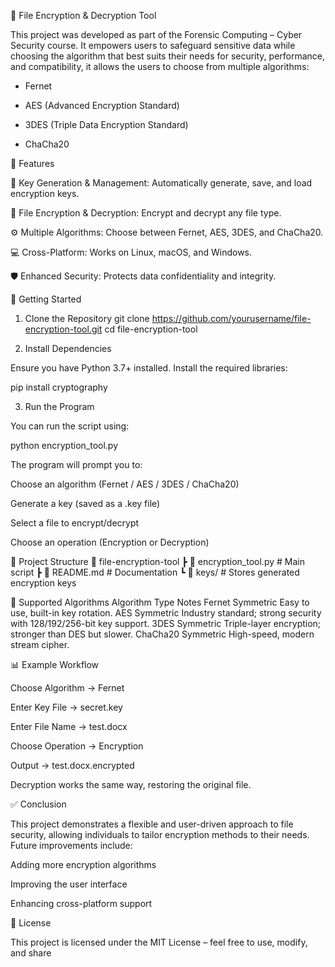 🔐 File Encryption & Decryption Tool


This project was developed as part of the Forensic Computing – Cyber Security course. It empowers users to safeguard sensitive data while choosing the algorithm that best suits their needs for security, performance, and compatibility, it allows the users to choose from multiple algorithms:

- Fernet

- AES (Advanced Encryption Standard)

- 3DES (Triple Data Encryption Standard)

- ChaCha20


📖 Features

🔑 Key Generation & Management: Automatically generate, save, and load encryption keys.

📂 File Encryption & Decryption: Encrypt and decrypt any file type.

⚙️ Multiple Algorithms: Choose between Fernet, AES, 3DES, and ChaCha20.

💻 Cross-Platform: Works on Linux, macOS, and Windows.

🛡️ Enhanced Security: Protects data confidentiality and integrity.

🚀 Getting Started
1. Clone the Repository
git clone https://github.com/yourusername/file-encryption-tool.git
cd file-encryption-tool

2. Install Dependencies

Ensure you have Python 3.7+ installed. Install the required libraries:

pip install cryptography

3. Run the Program

You can run the script using:

python encryption_tool.py


The program will prompt you to:

Choose an algorithm (Fernet / AES / 3DES / ChaCha20)

Generate a key (saved as a .key file)

Select a file to encrypt/decrypt

Choose an operation (Encryption or Decryption)

📂 Project Structure
📁 file-encryption-tool
 ┣ 📄 encryption_tool.py   # Main script
 ┣ 📄 README.md            # Documentation
 ┗ 📂 keys/                # Stores generated encryption keys

🔑 Supported Algorithms
Algorithm	Type	Notes
Fernet	Symmetric	Easy to use, built-in key rotation.
AES	Symmetric	Industry standard; strong security with 128/192/256-bit key support.
3DES	Symmetric	Triple-layer encryption; stronger than DES but slower.
ChaCha20	Symmetric	High-speed, modern stream cipher.


📊 Example Workflow

Choose Algorithm → Fernet

Enter Key File → secret.key

Enter File Name → test.docx

Choose Operation → Encryption

Output → test.docx.encrypted

Decryption works the same way, restoring the original file.


✅ Conclusion

This project demonstrates a flexible and user-driven approach to file security, allowing individuals to tailor encryption methods to their needs. Future improvements include:

Adding more encryption algorithms

Improving the user interface

Enhancing cross-platform support

📜 License

This project is licensed under the MIT License – feel free to use, modify, and share
